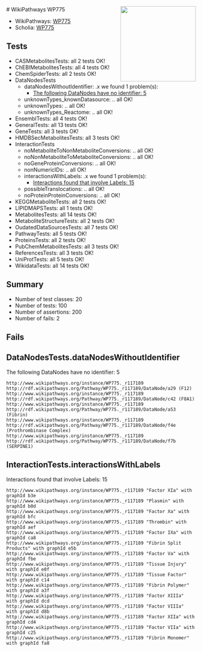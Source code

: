 <img style="float: right; width: 200px" src="https://upload.wikimedia.org/wikipedia/commons/thumb/8/83/Wplogo_with_text_500.png/640px-Wplogo_with_text_500.png" />
# WikiPathways WP775

* WikiPathways: [WP775](https://identifiers.org/wikipathways:WP775)
* Scholia: [WP775](https://scholia.toolforge.org/wikipathways/WP775)
## Tests
* CASMetabolitesTests: all 2 tests OK!
* ChEBIMetabolitesTests: all 4 tests OK!
* ChemSpiderTests: all 2 tests OK!
* DataNodesTests
    * dataNodesWithoutIdentifier: .x we found 1 problem(s):
        * [The following DataNodes have no identifier: 5](#d2d32fa4)
    * unknownTypes_knownDatasource: .. all OK!
    * unknownTypes: .. all OK!
    * unknownTypes_Reactome: .. all OK!
* EnsemblTests: all 4 tests OK!
* GeneralTests: all 13 tests OK!
* GeneTests: all 3 tests OK!
* HMDBSecMetabolitesTests: all 3 tests OK!
* InteractionTests
    * noMetaboliteToNonMetaboliteConversions: .. all OK!
    * noNonMetaboliteToMetaboliteConversions: .. all OK!
    * noGeneProteinConversions: .. all OK!
    * nonNumericIDs: .. all OK!
    * interactionsWithLabels: .x we found 1 problem(s):
        * [Interactions found that involve Labels: 15](#fe97a8bd)
    * possibleTranslocations: .. all OK!
    * noProteinProteinConversions: .. all OK!
* KEGGMetaboliteTests: all 2 tests OK!
* LIPIDMAPSTests: all 1 tests OK!
* MetabolitesTests: all 14 tests OK!
* MetaboliteStructureTests: all 2 tests OK!
* OudatedDataSourcesTests: all 7 tests OK!
* PathwayTests: all 5 tests OK!
* ProteinsTests: all 2 tests OK!
* PubChemMetabolitesTests: all 3 tests OK!
* ReferencesTests: all 3 tests OK!
* UniProtTests: all 5 tests OK!
* WikidataTests: all 14 tests OK!


## Summary

* Number of test classes: 20
* Number of tests: 100
* Number of assertions: 200
* Number of fails: 2

## Fails

<a name="d2d32fa4" />

## DataNodesTests.dataNodesWithoutIdentifier

The following DataNodes have no identifier: 5
```
http://www.wikipathways.org/instance/WP775._r117189 http://rdf.wikipathways.org/Pathway/WP775._r117189/DataNode/a29 (F12)
http://www.wikipathways.org/instance/WP775._r117189 http://rdf.wikipathways.org/Pathway/WP775._r117189/DataNode/c42 (F8A1)
http://www.wikipathways.org/instance/WP775._r117189 http://rdf.wikipathways.org/Pathway/WP775._r117189/DataNode/a53 (Fibrin)
http://www.wikipathways.org/instance/WP775._r117189 http://rdf.wikipathways.org/Pathway/WP775._r117189/DataNode/f4e (Prothrombinase Complex)
http://www.wikipathways.org/instance/WP775._r117189 http://rdf.wikipathways.org/Pathway/WP775._r117189/DataNode/f7b (SERPINE1)
```

<a name="fe97a8bd" />

## InteractionTests.interactionsWithLabels

Interactions found that involve Labels: 15
```
http://www.wikipathways.org/instance/WP775._r117189 "Factor XIa" with graphId b3e
http://www.wikipathways.org/instance/WP775._r117189 "Plasmin" with graphId b0d
http://www.wikipathways.org/instance/WP775._r117189 "Factor Xa" with graphId bfc
http://www.wikipathways.org/instance/WP775._r117189 "Thrombin" with graphId aef
http://www.wikipathways.org/instance/WP775._r117189 "Factor IXa" with graphId ca8
http://www.wikipathways.org/instance/WP775._r117189 "Fibrin Split Products" with graphId e5b
http://www.wikipathways.org/instance/WP775._r117189 "Factor Va" with graphId fbe
http://www.wikipathways.org/instance/WP775._r117189 "Tissue Injury" with graphId e0f
http://www.wikipathways.org/instance/WP775._r117189 "Tissue Factor" with graphId c14
http://www.wikipathways.org/instance/WP775._r117189 "Fibrin Polymer" with graphId a3f
http://www.wikipathways.org/instance/WP775._r117189 "Factor XIIIa" with graphId dcd
http://www.wikipathways.org/instance/WP775._r117189 "Factor VIIIa" with graphId d8b
http://www.wikipathways.org/instance/WP775._r117189 "Factor XIIa" with graphId cd4
http://www.wikipathways.org/instance/WP775._r117189 "Factor VIIa" with graphId c25
http://www.wikipathways.org/instance/WP775._r117189 "Fibrin Monomer" with graphId fa8
```

